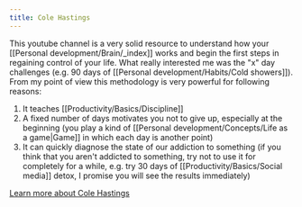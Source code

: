```yaml
---
title: Cole Hastings
---
```


This youtube channel is a very solid resource to understand how your [[Personal development/Brain/_index]] works and begin the first steps in regaining control of your life. What really interested me was the "x" day challenges (e.g. 90 days of [[Personal development/Habits/Cold showers]]). From my point of view this methodology is very powerful for following reasons:
1. It teaches [[Productivity/Basics/Discipline]]
2. A fixed number of days motivates you not to give up, especially at the beginning (you play a kind of [[Personal development/Concepts/Life as a game|Game]] in which each day is another point)
3. It can quickly diagnose the state of our addiction to something (if you think that you aren't addicted to something, try not to use it for completely for a while, e.g. try 30 days of [[Productivity/Basics/Social media]] detox, I promise you will see the results immediately)

[Learn more about Cole Hastings](https://www.youtube.com/c/ColeHastings)